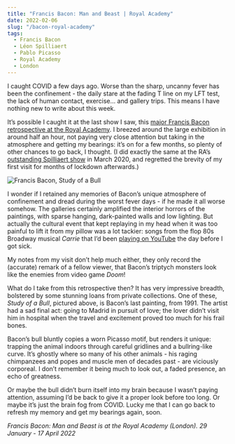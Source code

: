 ```yaml
---
title: "Francis Bacon: Man and Beast | Royal Academy"
date: 2022-02-06
slug: "/bacon-royal-academy"
tags:
  - Francis Bacon
  - Léon Spilliaert
  - Pablo Picasso
  - Royal Academy
  - London
---
```


I caught COVID a few days ago. Worse than the sharp, uncanny fever has been the confinement - the daily stare at the fading T line on my LFT test, the lack of human contact, exercise… and gallery trips. This means I have nothing new to write about this week.

It’s possible I caught it at the last show I saw, this [major Francis Bacon retrospective at the Royal Academy](https://www.royalacademy.org.uk/exhibition/francis-bacondemy). I breezed around the large exhibition in around half an hour, not paying very close attention but taking in the atmosphere and getting my bearings: it’s on for a few months, so plenty of other chances to go back, I thought. (I did exactly the same at the RA’s [outstanding Spilliaert show](/spilliaert-royal-academy) in March 2020, and regretted the brevity of my first visit for months of lockdown afterwards.)

![Francis Bacon, Study of a Bull](/bacon-royal-academy-1.jpeg)

I wonder if I retained any memories of Bacon’s unique atmosphere of confinement and dread during the worst fever days - if he made it all worse somehow. The galleries certainly amplified the interior horrors of the paintings, with sparse hanging, dark-painted walls and low lighting. But actually the cultural event that kept replaying in my head when it was too painful to lift it from my pillow was a lot tackier: songs from the flop 80s Broadway musical *Carrie* that I’d been [playing on YouTube](https://www.youtube.com/watch?v=kBV6-tmKlfM) the day before I got sick.

My notes from my visit don’t help much either, they only record the (accurate) remark of a fellow viewer, that Bacon’s triptych monsters look like the enemies from video game *Doom*!

What do I take from this retrospective then? It has very impressive breadth, bolstered by some stunning loans from private collections. One of these, *Study of a Bull*, pictured above, is Bacon’s last painting, from 1991. The artist had a sad final act: going to Madrid in pursuit of love; the lover didn’t visit him in hospital when the travel and excitement proved too much for his frail bones.

Bacon’s bull bluntly copies a worn Picasso motif, but renders it unique: trapping the animal indoors through careful gridlines and a bullring-like curve. It’s ghostly where so many of his other animals - his raging chimpanzees and popes and muscle men of decades past - are viciously corporeal. I don’t remember it being much to look out, a faded presence, an echo of greatness.

Or maybe the bull didn’t burn itself into my brain because I wasn’t paying attention, assuming I’d be back to give it a proper look before too long. Or maybe it’s just the brain fog from COVID. Lucky me that I can go back to refresh my memory and get my bearings again, soon.

*Francis Bacon: Man and Beast is at the Royal Academy (London). 29 January - 17 April 2022*
